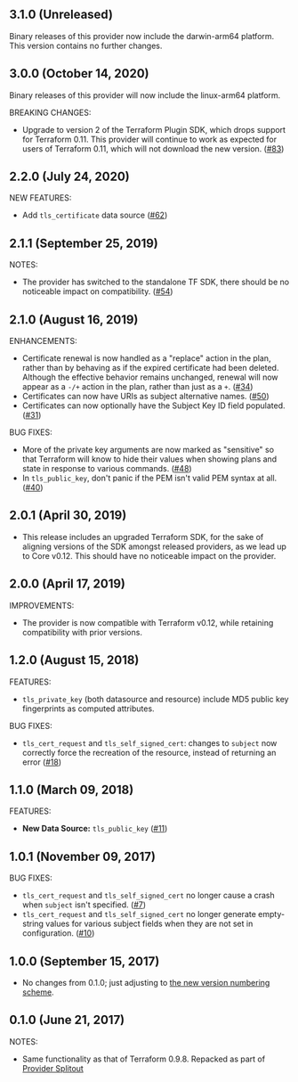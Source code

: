 ## 3.1.0 (Unreleased)

Binary releases of this provider now include the darwin-arm64 platform. This version contains no further changes.

## 3.0.0 (October 14, 2020)

Binary releases of this provider will now include the linux-arm64 platform.

BREAKING CHANGES:

* Upgrade to version 2 of the Terraform Plugin SDK, which drops support for Terraform 0.11. This provider will continue to work as expected for users of Terraform 0.11, which will not download the new version. ([#83](https://github.com/terraform-providers/terraform-provider-tls/issues/83))

## 2.2.0 (July 24, 2020)

NEW FEATURES:

* Add `tls_certificate` data source ([#62](https://github.com/terraform-providers/terraform-provider-tls/issues/62))

## 2.1.1 (September 25, 2019)

NOTES:

* The provider has switched to the standalone TF SDK, there should be no noticeable impact on compatibility. ([#54](https://github.com/terraform-providers/terraform-provider-tls/issues/54))

## 2.1.0 (August 16, 2019)

ENHANCEMENTS:

* Certificate renewal is now handled as a "replace" action in the plan, rather than by behaving as if the expired certificate had been deleted. Although the effective behavior remains unchanged, renewal will now appear as a `-/+` action in the plan, rather than just as a `+`. ([#34](https://github.com/terraform-providers/terraform-provider-tls/issues/34))
* Certificates can now have URIs as subject alternative names. ([#50](https://github.com/terraform-providers/terraform-provider-tls/issues/50))
* Certificates can now optionally have the Subject Key ID field populated. ([#31](https://github.com/terraform-providers/terraform-provider-tls/issues/31))

BUG FIXES:

* More of the private key arguments are now marked as "sensitive" so that Terraform will know to hide their values when showing plans and state in response to various commands. ([#48](https://github.com/terraform-providers/terraform-provider-tls/issues/48))
* In `tls_public_key`, don't panic if the PEM isn't valid PEM syntax at all. ([#40](https://github.com/terraform-providers/terraform-provider-tls/issues/40))

## 2.0.1 (April 30, 2019)

* This release includes an upgraded Terraform SDK, for the sake of aligning versions of the SDK amongst released providers, as we lead up to Core v0.12. This should have no noticeable impact on the provider.

## 2.0.0 (April 17, 2019)

IMPROVEMENTS:

* The provider is now compatible with Terraform v0.12, while retaining compatibility with prior versions.

## 1.2.0 (August 15, 2018)

FEATURES: 

* `tls_private_key` (both datasource and resource) include MD5 public key fingerprints as computed attributes.


BUG FIXES:
* `tls_cert_request` and `tls_self_signed_cert`: changes to `subject` now
  correctly force the recreation of the resource, instead of returning an error
  ([#18](https://github.com/terraform-providers/terraform-provider-tls/issues/18))

## 1.1.0 (March 09, 2018)

FEATURES:

* **New Data Source:** `tls_public_key`
  ([#11](https://github.com/terraform-providers/terraform-provider-tls/issues/11))

## 1.0.1 (November 09, 2017)

BUG FIXES:

* `tls_cert_request` and `tls_self_signed_cert` no longer cause a crash when
  `subject` isn't specified.
  ([#7](https://github.com/terraform-providers/terraform-provider-tls/issues/7))
* `tls_cert_request` and `tls_self_signed_cert` no longer generate empty-string
  values for various subject fields when they are not set in configuration.
  ([#10](https://github.com/terraform-providers/terraform-provider-tls/issues/10))

## 1.0.0 (September 15, 2017)

* No changes from 0.1.0; just adjusting to [the new version numbering
  scheme](https://www.hashicorp.com/blog/hashicorp-terraform-provider-versioning/).

## 0.1.0 (June 21, 2017)

NOTES:

* Same functionality as that of Terraform 0.9.8. Repacked as part of [Provider
  Splitout](https://www.hashicorp.com/blog/upcoming-provider-changes-in-terraform-0-10/)
